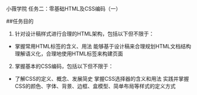 小薇学院
任务二：零基础HTML及CSS编码（一）

##任务目的

1. 针对设计稿样式进行合理的HTML架构，包括以下但不限于：
  *   掌握常用HTML标签的含义、用法
      能够基于设计稿来合理规划HTML文档结构
      理解语义化，合理地使用HTML标签来构建页面

2. 掌握基本的CSS编码，包括以下但不限于：

  *   了解CSS的定义、概念、发展简史
      掌握CSS选择器的含义和用法
      实践并掌握CSS的颜色、字体、背景、边框、盒模型、简单布局等样式的定义方式
